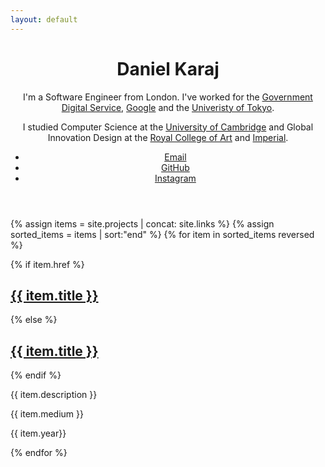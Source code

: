 ```yaml
---
layout: default
---
```


<header>
  <h1>Daniel Karaj</h1>
  <p>I'm a Software Engineer from London. I've worked for the <a href="//gov.uk/government/organisations/government-digital-service" target="_blank">Government Digital Service</a>, <a href="//www.google.com" target="_blank">Google</a> and the <a href="//www.designlab.ac/" target="_blank">Univeristy of Tokyo</a>.</p>
  <p>I studied Computer Science at the <a href="//www.cl.cam.ac.uk/" target="_blank">University of Cambridge</a> and Global Innovation Design at the <a href="//www.rca.ac.uk" target="_blank">Royal College of Art</a> and <a href="//www.imperial.ac.uk" target="_blank">Imperial</a>.</p>
  <ul>
    <li><a href="mailto:contact@karaj.uk">Email</a></li>
    <li><a href="//github.com/dnkrj" target="_blank">GitHub</a></li>
    <li><a href="//instagr.am/dnkrj" target="_blank">Instagram</a></li>
  </ul>
</header>

{% assign items = site.projects | concat: site.links %}
{% assign sorted_items = items | sort:"end" %}
{% for item in sorted_items reversed %}
  <section>
    {% if item.href %}
      <h2><a href="{{ item.href }}" target="_blank">{{ item.title }}</a></h2>
    {% else %}
      <h2><a href="{{ item.url }}">{{ item.title }}</a></h2>
    {% endif %}
    <p>{{ item.description }}</p>
    <p>{{ item.medium }}</p>
    <p>{{ item.year}} </p>
  </section>
{% endfor %}
